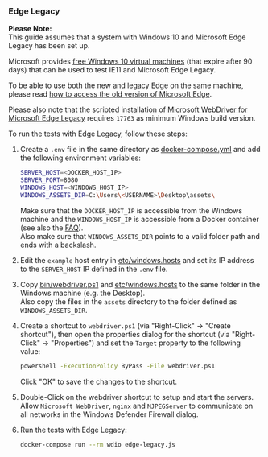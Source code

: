 ### Edge Legacy

**Please Note:**  
This guide assumes that a system with Windows 10 and Microsoft Edge Legacy has
been set up.

Microsoft provides
[free Windows 10 virtual machines](https://developer.microsoft.com/en-us/microsoft-edge/tools/vms/)
(that expire after 90 days) that can be used to test IE11 and Microsoft Edge
Legacy.

To be able to use both the new and legacy Edge on the same machine, please read
[how to access the old version of Microsoft Edge](https://docs.microsoft.com/en-us/deployedge/microsoft-edge-sysupdate-access-old-edge).

Please also note that the scripted installation of
[Microsoft WebDriver for Microsoft Edge Legacy](https://developer.microsoft.com/en-us/microsoft-edge/tools/webdriver/)
requires `17763` as minimum Windows build version.

To run the tests with Edge Legacy, follow these steps:

1. Create a `.env` file in the same directory as
   [docker-compose.yml](docker-compose.yml) and add the following environment
   variables:

   ```sh
   SERVER_HOST=<DOCKER_HOST_IP>
   SERVER_PORT=8080
   WINDOWS_HOST=<WINDOWS_HOST_IP>
   WINDOWS_ASSETS_DIR=C:\Users\<USERNAME>\Desktop\assets\
   ```

   Make sure that the `DOCKER_HOST_IP` is accessible from the Windows machine
   and the `WINDOWS_HOST_IP` is accessible from a Docker container (see also the
   [FAQ](FAQ.md)).  
   Also make sure that `WINDOWS_ASSETS_DIR` points to a valid folder path and
   ends with a backslash.

2. Edit the `example` host entry in [etc/windows.hosts](etc/windows.hosts) and
   set its IP address to the `SERVER_HOST` IP defined in the `.env` file.

3. Copy [bin/webdriver.ps1](bin/webdriver.ps1) and
   [etc/windows.hosts](etc/windows.hosts) to the same folder in the Windows
   machine (e.g. the Desktop).  
   Also copy the files in the `assets` directory to the folder defined as
   `WINDOWS_ASSETS_DIR`.

4. Create a shortcut to `webdriver.ps1` (via "Right-Click" → "Create shortcut"),
   then open the properties dialog for the shortcut (via "Right-Click" →
   "Properties") and set the `Target` property to the following value:

   ```bat
   powershell -ExecutionPolicy ByPass -File webdriver.ps1
   ```

   Click "OK" to save the changes to the shortcut.

5. Double-Click on the webdriver shortcut to setup and start the servers.  
   Allow `Microsoft WebDriver`, `nginx` and `MJPEGServer` to communicate on all
   networks in the Windows Defender Firewall dialog.

6. Run the tests with Edge Legacy:
   ```sh
   docker-compose run --rm wdio edge-legacy.js
   ```
